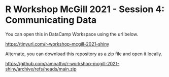 # R Workshop McGill 2021 - Session 4: Communicating Data


You can open this in DataCamp Workspace using the url below.

https://tinyurl.com/r-workshop-mcgill-2021-shiny

Alternate, you can download this repository as a zip file and open it locally.

https://github.com/ramnathv/r-workshop-mcgill-2021-shiny/archive/refs/heads/main.zip